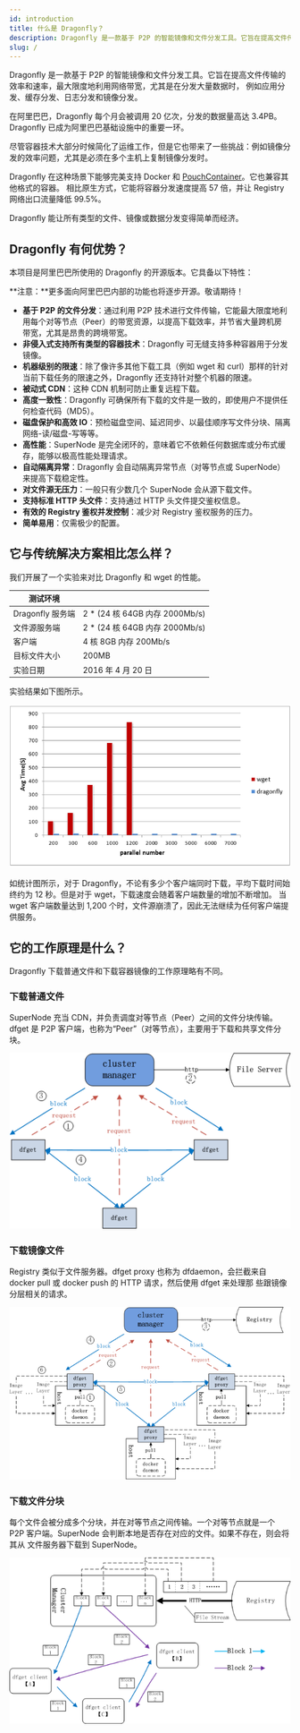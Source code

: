 ```yaml
---
id: introduction
title: 什么是 Dragonfly？
description: Dragonfly 是一款基于 P2P 的智能镜像和文件分发工具。它旨在提高文件传输的效率和速率，最大限度地利用网络带宽，尤其是在分发大量数据时，例如应用分发、缓存分发、日志分发和镜像分发。
slug: /
---
```


Dragonfly 是一款基于 P2P 的智能镜像和文件分发工具。它旨在提高文件传输的效率和速率，最大限度地利用网络带宽，尤其是在分发大量数据时，
例如应用分发、缓存分发、日志分发和镜像分发。

在阿里巴巴，Dragonfly 每个月会被调用 20 亿次，分发的数据量高达 3.4PB。Dragonfly 已成为阿里巴巴基础设施中的重要一环。

尽管容器技术大部分时候简化了运维工作，但是它也带来了一些挑战：例如镜像分发的效率问题，尤其是必须在多个主机上复制镜像分发时。

Dragonfly 在这种场景下能够完美支持 Docker 和 [PouchContainer](https://github.com/alibaba/pouch)。它也兼容其他格式的容器。
相比原生方式，它能将容器分发速度提高 57 倍，并让 Registry 网络出口流量降低 99.5%。

Dragonfly 能让所有类型的文件、镜像或数据分发变得简单而经济。

## Dragonfly 有何优势？

本项目是阿里巴巴所使用的 Dragonfly 的开源版本。它具备以下特性：

**注意：**更多面向阿里巴巴内部的功能也将逐步开源。敬请期待！

- **基于 P2P 的文件分发**：通过利用 P2P 技术进行文件传输，它能最大限度地利用每个对等节点（Peer）的带宽资源，以提高下载效率，并节省大量跨机房
  带宽，尤其是昂贵的跨境带宽。
- **非侵入式支持所有类型的容器技术**：Dragonfly 可无缝支持多种容器用于分发镜像。
- **机器级别的限速**：除了像许多其他下载工具（例如 wget 和 curl）那样的针对当前下载任务的限速之外，Dragonfly 还支持针对整个机器的限速。
- **被动式 CDN**：这种 CDN 机制可防止重复远程下载。
- **高度一致性**：Dragonfly 可确保所有下载的文件是一致的，即使用户不提供任何检查代码（MD5）。
- **磁盘保护和高效 IO**：预检磁盘空间、延迟同步、以最佳顺序写文件分块、隔离网络-读/磁盘-写等等。
- **高性能**：SuperNode 是完全闭环的，意味着它不依赖任何数据库或分布式缓存，能够以极高性能处理请求。
- **自动隔离异常**：Dragonfly 会自动隔离异常节点（对等节点或 SuperNode）来提高下载稳定性。
- **对文件源无压力**：一般只有少数几个 SuperNode 会从源下载文件。
- **支持标准 HTTP 头文件**：支持通过 HTTP 头文件提交鉴权信息。
- **有效的 Registry 鉴权并发控制**：减少对 Registry 鉴权服务的压力。
- **简单易用**：仅需极少的配置。

## 它与传统解决方案相比怎么样？

我们开展了一个实验来对比 Dragonfly 和 wget 的性能。

| 测试环境         |                                 |
| ---------------- | ------------------------------- |
| Dragonfly 服务端 | 2 \* (24 核 64GB 内存 2000Mb/s) |
| 文件源服务端     | 2 \* (24 核 64GB 内存 2000Mb/s) |
| 客户端           | 4 核 8GB 内存 200Mb/s           |
| 目标文件大小     | 200MB                           |
| 实验日期         | 2016 年 4 月 20 日              |

实验结果如下图所示。

![How it stacks up](../resource/performance.png)

如统计图所示，对于 Dragonfly，不论有多少个客户端同时下载，平均下载时间始终约为 12 秒。但是对于 wget，下载速度会随着客户端数量的增加不断增加。
当 wget 客户端数量达到 1,200 个时，文件源崩溃了，因此无法继续为任何客户端提供服务。

## 它的工作原理是什么？

Dragonfly 下载普通文件和下载容器镜像的工作原理略有不同。

### 下载普通文件

SuperNode 充当 CDN，并负责调度对等节点（Peer）之间的文件分块传输。dfget 是 P2P 客户端，也称为“Peer”（对等节点），主要用于下载和共享文件分
块。

![Downloading General Files](../resource/dfget.png)

### 下载镜像文件

Registry 类似于文件服务器。dfget proxy 也称为 dfdaemon，会拦截来自 docker pull 或 docker push 的 HTTP 请求，然后使用 dfget 来处理那
些跟镜像分层相关的请求。

![Downloading Container Images](../resource/dfget-combine-container.png)

### 下载文件分块

每个文件会被分成多个分块，并在对等节点之间传输。一个对等节点就是一个 P2P 客户端。SuperNode 会判断本地是否存在对应的文件。如果不存在，则会将其从
文件服务器下载到 SuperNode。

![How file blocks are downloaded](../resource/distributing.png)
